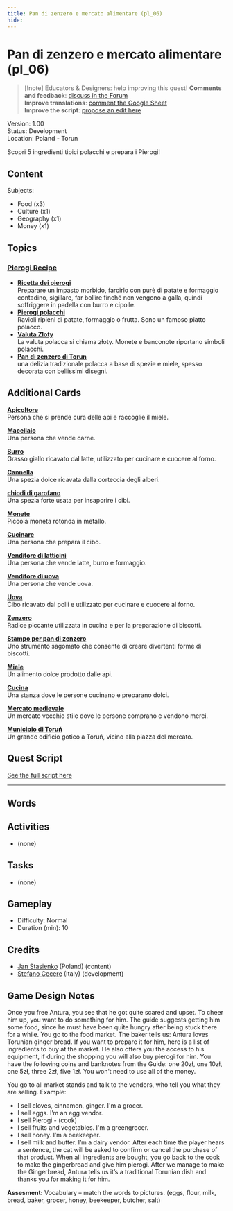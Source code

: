 ```yaml
---
title: Pan di zenzero e mercato alimentare (pl_06)
hide:
---
```


# Pan di zenzero e mercato alimentare (pl_06)
> [!note] Educators & Designers: help improving this quest!
> **Comments and feedback**: [discuss in the Forum](https://antura.discourse.group/t/pl-06-gingerbread-food-market/37/1)  
> **Improve translations**: [comment the Google Sheet](https://docs.google.com/spreadsheets/d/1FPFOy8CHor5ArSg57xMuPAG7WM27-ecDOiU-OmtHgjw/edit?gid=1211829352#gid=1211829352)  
> **Improve the script**: [propose an edit here](https://github.com/vgwb/Antura/blob/main/Assets/_discover/_quests/PL_06%20Torun%20Market/PL_06%20Torun%20Market%20-%20Yarn%20Script.yarn)  

Version: 1.00  
Status: Development  
Location: Poland - Torun

Scopri 5 ingredienti tipici polacchi e prepara i Pierogi!

## Content
Subjects: 

  - Food (x3)
  - Culture (x1)
  - Geography (x1)
  - Money (x1)

## Topics
### [Pierogi Recipe](../../topics/index.md#pierogi)

  - **[Ricetta dei pierogi](../../cards/index.md#pierogi_recipe)**  
    Preparare un impasto morbido, farcirlo con purè di patate e formaggio contadino, sigillare, far bollire finché non vengono a galla, quindi soffriggere in padella con burro e cipolle.  
  - **[Pierogi polacchi](../../cards/index.md#pierogi)**  
    Ravioli ripieni di patate, formaggio o frutta. Sono un famoso piatto polacco.  
  - **[Valuta Zloty](../../cards/index.md#currency_zloty)**  
    La valuta polacca si chiama złoty. Monete e banconote riportano simboli polacchi.  
  - **[Pan di zenzero di Torun](../../cards/index.md#gingerbread)**  
    una delizia tradizionale polacca a base di spezie e miele, spesso decorata con bellissimi disegni.  

## Additional Cards
**[Apicoltore](../../cards/index.md#beekeeper)**  
Persona che si prende cura delle api e raccoglie il miele.  

**[Macellaio](../../cards/index.md#butcher)**  
Una persona che vende carne.  

**[Burro](../../cards/index.md#butter)**  
Grasso giallo ricavato dal latte, utilizzato per cucinare e cuocere al forno.  

**[Cannella](../../cards/index.md#cinnamon)**  
Una spezia dolce ricavata dalla corteccia degli alberi.  

**[chiodi di garofano](../../cards/index.md#cloves)**  
Una spezia forte usata per insaporire i cibi.  

**[Monete](../../cards/index.md#coins)**  
Piccola moneta rotonda in metallo.  

**[Cucinare](../../cards/index.md#cook)**  
Una persona che prepara il cibo.  

**[Venditore di latticini](../../cards/index.md#dairy_vendor)**  
Una persona che vende latte, burro e formaggio.  

**[Venditore di uova](../../cards/index.md#egg_vendor)**  
Una persona che vende uova.  

**[Uova](../../cards/index.md#eggs)**  
Cibo ricavato dai polli e utilizzato per cucinare e cuocere al forno.  

**[Zenzero](../../cards/index.md#ginger)**  
Radice piccante utilizzata in cucina e per la preparazione di biscotti.  

**[Stampo per pan di zenzero](../../cards/index.md#gingerbread_mold)**  
Uno strumento sagomato che consente di creare divertenti forme di biscotti.  

**[Miele](../../cards/index.md#honey)**  
Un alimento dolce prodotto dalle api.  

**[Cucina](../../cards/index.md#kitchen)**  
Una stanza dove le persone cucinano e preparano dolci.  

**[Mercato medievale](../../cards/index.md#medieval_market)**  
Un mercato vecchio stile dove le persone comprano e vendono merci.  

**[Municipio di Toruń](../../cards/index.md#torun_town_hall)**  
Un grande edificio gotico a Toruń, vicino alla piazza del mercato.  

## Quest Script

[See the full script here](./pl_06-script.md)

---

## Words
## Activities
- (none)

## Tasks
- (none)
## Gameplay
- Difficulty: Normal
- Duration (min): 10
## Credits
- [Jan Stasienko](mailto:jan.stasienko@dsw.edu.pl) (Poland) (content)
- [Stefano Cecere](https://stefanocecere.com) (Italy) (development)

## Game Design Notes

Once you free Antura, you see that he got quite scared and upset. To cheer him up, you want to do something for him. The guide suggests getting him some food, since he must have been quite hungry after being stuck there for a while. You go to the food market.
The baker tells us: Antura loves Torunian ginger bread. If you want to prepare it for him, here is a list of ingredients to buy at the market. He also offers you the access to his equipment, if during the shopping you will also buy pierogi for him. You have the following coins and banknotes from the Guide: one 20zł, one 10zł, one 5zł, three 2zł, five 1zł. You won’t need to use all of the money.

You go to all market stands and talk to the vendors, who tell you what they are selling.
Example:

- I sell cloves, cinnamon, ginger. I'm a grocer.
- I sell eggs. I’m an egg vendor.
- I sell Pierogi - (cook)
- I sell fruits and vegetables. I'm a greengrocer.
- I sell honey. I’m a beekeeper.
- I sell milk and butter. I’m a dairy vendor.
After each time the player hears a sentence, the cat will be asked to confirm or cancel the purchase of that product.
When all ingredients are bought, you go back to the cook to make the gingerbread and give him pierogi.
After we manage to make the Gingerbread, Antura tells us it’s a traditional Torunian dish and thanks you for making it for him.

**Assesment:**
Vocabulary – match the words to pictures. (eggs, flour, milk, bread, baker, grocer, honey, beekeeper, butcher, salt)

